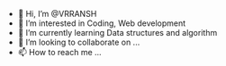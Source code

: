 - 👋 Hi, I’m @VRRANSH
- 👀 I’m interested in Coding, Web development
- 🌱 I’m currently learning Data structures and algorithm
- 💞️ I’m looking to collaborate on ...
- 📫 How to reach me ...

<!---
VRRANSH/VRRANSH is a ✨ special ✨ repository because its `README.md` (this file) appears on your GitHub profile.
You can click the Preview link to take a look at your changes.
--->
